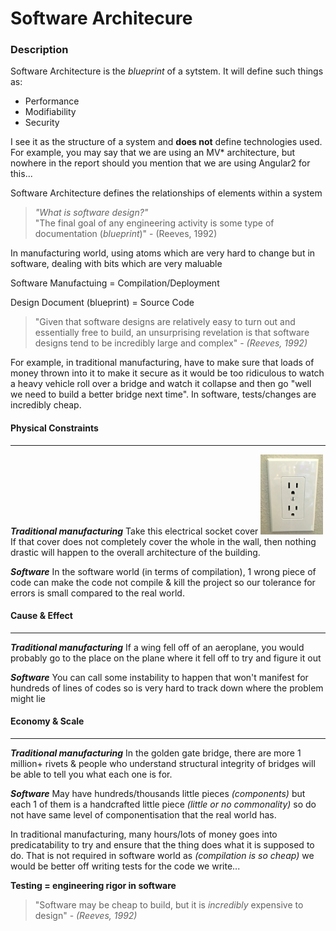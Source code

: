 # Software Architecure

### Description

Software Architecture is the *blueprint* of a sytstem. It will define such things as:

- Performance
- Modifiability
- Security

I see it as the structure of a system and **does not** define technologies used. For example, you may say that we are using an MV* architecture, but nowhere in the report should you mention that we are using Angular2 for this...

Software Architecture defines the relationships of elements within a system

> *"What is software design?"*<br>"The final goal of any engineering activity is some type of documentation (*blueprint*)" - (Reeves, 1992)

In manufacturing world, using atoms which are very hard to change but in software, dealing with bits which are very maluable

Software Manufactuing = Compilation/Deployment

Design Document (blueprint) = Source Code

> "Given that software designs are relatively easy to turn out and essentially free to build, an unsurprising revelation is that software designs tend to be incredibly large and complex" - *(Reeves, 1992)*

For example, in traditional manufacturing, have to make sure that loads of money thrown into it to make it secure as it would be too ridiculous to watch a heavy vehicle roll over a bridge and watch it collapse and then go "well we need to build a better bridge next time". In software, tests/changes are incredibly cheap.


#### Physical Constraints
---

**_Traditional manufacturing_**
Take this electrical socket cover <img src="assets/electrical-socket-cover.jpg" alt="Drawing" style="width: 100px"/><br>If that cover does not completely cover the whole in the wall, then nothing drastic will happen to the overall architecture of the building.

**_Software_**
In the software world (in terms of compilation), 1 wrong piece of code can make the code not compile & kill the project so our tolerance for errors is small compared to the real world.


#### Cause & Effect
---

**_Traditional manufacturing_**
If a wing fell off of an aeroplane, you would probably go to the place on the plane where it fell off to try and figure it out

**_Software_**
You can call some instability to happen that won't manifest for hundreds of lines of codes so is very hard to track down where the problem might lie


#### Economy & Scale
---

**_Traditional manufacturing_**
In the golden gate bridge, there are more 1 million+ rivets & people who understand structural integrity of bridges will be able to tell you what each one is for.

**_Software_**
May have hundreds/thousands little pieces *(components)* but each 1 of them is a handcrafted little piece *(little or no commonality)* so do not have same level of componentisation that the real world has.



In traditional manufacturing, many hours/lots of money goes into predicatability to try and ensure that the thing does what it is supposed to do. That is not required in software world as *(compilation is so cheap)* we would be better off writing tests for the code we write...

**Testing = engineering rigor in software**

> "Software may be cheap to build, but it is *incredibly* expensive to design" - *(Reeves, 1992)*
